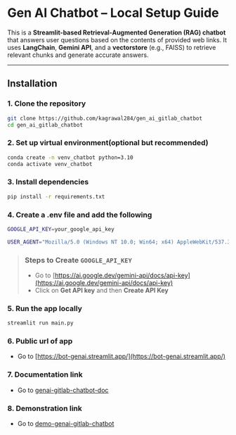 # Gen AI Chatbot – Local Setup Guide

This is a **Streamlit-based Retrieval-Augmented Generation (RAG) chatbot** that answers user questions based on the contents of provided web links. It uses **LangChain**, **Gemini API**, and a **vectorstore** (e.g., FAISS) to retrieve relevant chunks and generate accurate answers.

---

## Installation

### 1. Clone the repository

```bash
git clone https://github.com/kagrawal284/gen_ai_gitlab_chatbot
cd gen_ai_gitlab_chatbot
```

### 2. Set up virtual environment(optional but recommended)

```bash
conda create -n venv_chatbot python=3.10
conda activate venv_chatbot
```

### 3. Install dependencies

```bash
pip install -r requirements.txt
```

### 4. Create a .env file and add the following

```bash
GOOGLE_API_KEY=your_google_api_key

USER_AGENT="Mozilla/5.0 (Windows NT 10.0; Win64; x64) AppleWebKit/537.36 (KHTML, like Gecko) Chrome/114.0.0.0 Safari/537.36"
```

> ### Steps to Create `GOOGLE_API_KEY`
>
> - Go to [https://ai.google.dev/gemini-api/docs/api-key](https://ai.google.dev/gemini-api/docs/api-key)
> - Click on **Get API key** and then **Create API Key**

### 5. Run the app locally

```bash
streamlit run main.py
```

### 6. Public url of app

- Go to [https://bot-genai.streamlit.app/](https://bot-genai.streamlit.app/)

### 7. Documentation link

- Go to [genai-gitlab-chatbot-doc](https://docs.google.com/document/d/1vcXfJhmAl73-FB9yRgvL-6V51FCzR5bhBYda1u42bUY/edit?usp=sharing)

### 8. Demonstration link

- Go to [demo-genai-gitlab-chatbot](https://drive.google.com/file/d/1jpdPuccmjlQgUUKUbsWf-8uWuEeBJFIi/view?usp=sharing)

